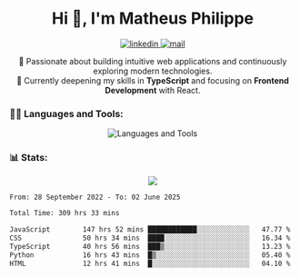 
<h1 align="center">Hi 👋, I'm Matheus Philippe</h1>
<p align="center">
  <a href="https://www.linkedin.com/in/matheusphilippe-" target="_blank" rel="noopener noreferrer">
    <img alt="linkedin" src="https://img.shields.io/static/v1?label=&message=Linkedin&color=blue&logo=linkedin&style=for-the-badge" /> </a>
  <a href="mailto:matheus.philippe2002@gmail.com">
    <img alt="mail" src="https://img.shields.io/badge/Gmail-D14836?style=for-the-badge&logo=gmail&logoColor=white" /> </a>
 <p align="center">
  🚀 Passionate about building intuitive web applications and continuously exploring modern technologies.
  <br />
  🌱 Currently deepening my skills in <strong>TypeScript</strong> and focusing on <strong>Frontend Development</strong> with React.
</p>

   
</p>



<h3 align="left">🧑‍💻 Languages and Tools:</h3>

<p align="center">
  <img src="https://skillicons.dev/icons?i=ts,js,react,nodejs,express,mongodb,tailwind,vite,html,css,git,vscode,linux" alt="Languages and Tools" />

</p>

<h3 align="left"> 📊 Stats: </h3>

<p align="center">
  <img src="https://github-readme-stats.vercel.app/api/top-langs?username=mph7&show_icons=true&theme=tokyonight&hide_border=true&locale=en&langs_count=6&layout=compact" /> 



<!--START_SECTION:waka-->

```txt
From: 28 September 2022 - To: 02 June 2025

Total Time: 309 hrs 33 mins

JavaScript        147 hrs 52 mins ████████████░░░░░░░░░░░░░   47.77 %
CSS               50 hrs 34 mins  ████░░░░░░░░░░░░░░░░░░░░░   16.34 %
TypeScript        40 hrs 56 mins  ███▒░░░░░░░░░░░░░░░░░░░░░   13.23 %
Python            16 hrs 43 mins  █▒░░░░░░░░░░░░░░░░░░░░░░░   05.40 %
HTML              12 hrs 41 mins  █░░░░░░░░░░░░░░░░░░░░░░░░   04.10 %
```

<!--END_SECTION:waka-->
</p>
